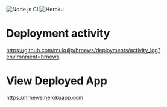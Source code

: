 ![Node.js CI](https://github.com/mukuljp/hrnews/workflows/Node.js%20CI/badge.svg?branch=master)
![Heroku](http://heroku-badge.herokuapp.com/?app=angularjs-crypto&style=flat&svg=1)
# Deployment activity
 https://github.com/mukuljp/hrnews/deployments/activity_log?environment=hrnews
 
 # View Deployed App
 https://hrnews.herokuapp.com
 
 
